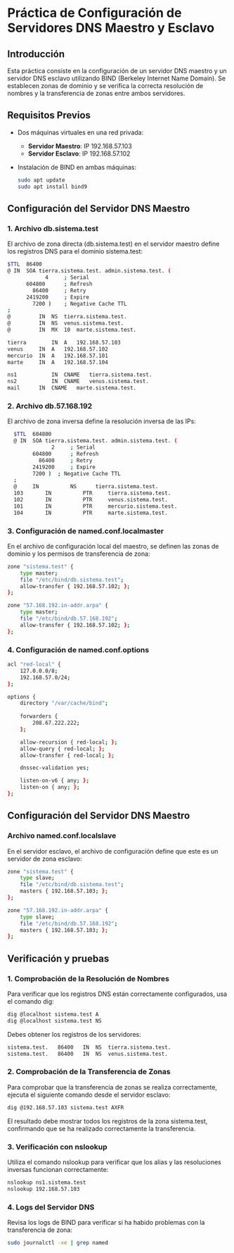 # Práctica de Configuración de Servidores DNS Maestro y Esclavo

## Introducción

Esta práctica consiste en la configuración de un servidor DNS maestro y un servidor DNS esclavo utilizando BIND (Berkeley Internet Name Domain). Se establecen zonas de dominio y se verifica la correcta resolución de nombres y la transferencia de zonas entre ambos servidores.

## Requisitos Previos

- Dos máquinas virtuales en una red privada:
  - **Servidor Maestro**: IP 192.168.57.103
  - **Servidor Esclavo**: IP 192.168.57.102

- Instalación de BIND en ambas máquinas:
  ```bash
  sudo apt update
  sudo apt install bind9

## Configuración del Servidor DNS Maestro
### 1. Archivo db.sistema.test
El archivo de zona directa (db.sistema.test) en el servidor maestro define los registros DNS para el dominio sistema.test:
  ```bash
  $TTL	86400
  @	IN	SOA	tierra.sistema.test. admin.sistema.test. (
              4		; Serial
        604800		; Refresh
          86400		; Retry
        2419200		; Expire
          7200 )	; Negative Cache TTL
  ;
  @			IN	NS	tierra.sistema.test.
  @			IN 	NS 	venus.sistema.test.
  @			IN	MX	10	marte.sistema.test.

  tierra		IN	A	192.168.57.103
  venus		IN	A	192.168.57.102
  mercurio	IN	A	192.168.57.101
  marte		IN	A	192.168.57.104

  ns1			IN 	CNAME	tierra.sistema.test.
  ns2			IN 	CNAME	venus.sistema.test.
  mail		IN 	CNAME  	marte.sistema.test.
  ```

### 2. Archivo db.57.168.192
El archivo de zona inversa define la resolución inversa de las IPs:
```bash
  $TTL	604800
  @	IN	SOA	tierra.sistema.test. admin.sistema.test. (
              2		; Serial
        604800		; Refresh
          86400		; Retry
        2419200		; Expire
        7200 )	; Negative Cache TTL
  ;
  @		IN			NS		tierra.sistema.test.
  103		IN			PTR		tierra.sistema.test.
  102		IN			PTR		venus.sistema.test.
  101		IN			PTR		mercurio.sistema.test.
  104		IN			PTR		marte.sistema.test.
  ```

### 3. Configuración de named.conf.localmaster
En el archivo de configuración local del maestro, se definen las zonas de dominio y los permisos de transferencia de zona:
```bash
zone "sistema.test" {
    type master;
    file "/etc/bind/db.sistema.test";
    allow-transfer { 192.168.57.102; };
};

zone "57.168.192.in-addr.arpa" {
    type master;
    file "/etc/bind/db.57.168.192";
    allow-transfer { 192.168.57.102; };
};
```

### 4. Configuración de named.conf.options
```bash
acl "red-local" {
    127.0.0.0/8;
    192.168.57.0/24;
};

options {
	directory "/var/cache/bind";
	
	forwarders {
        208.67.222.222;
    };

	allow-recursion { red-local; };
	allow-query { red-local; };
	allow-transfer { red-local; };

	dnssec-validation yes;

	listen-on-v6 { any; };
	listen-on { any; };
};
```

## Configuración del Servidor DNS Maestro
### Archivo named.conf.localslave
En el servidor esclavo, el archivo de configuración define que este es un servidor de zona esclavo:
```bash
zone "sistema.test" {
    type slave;
    file "/etc/bind/db.sistema.test";
    masters { 192.168.57.103; };
};

zone "57.168.192.in-addr.arpa" {
    type slave;
    file "/etc/bind/db.57.168.192";
    masters { 192.168.57.103; };
};
```

## Verificación y pruebas
### 1. Comprobación de la Resolución de Nombres
Para verificar que los registros DNS están correctamente configurados, usa el comando dig:
```bash
dig @localhost sistema.test A
dig @localhost sistema.test NS
```

Debes obtener los registros de los servidores:
```bash
sistema.test.   86400   IN  NS  tierra.sistema.test.
sistema.test.   86400   IN  NS  venus.sistema.test.
```

### 2. Comprobación de la Transferencia de Zonas
Para comprobar que la transferencia de zonas se realiza correctamente, ejecuta el siguiente comando desde el servidor esclavo:
```bash
dig @192.168.57.103 sistema.test AXFR
```

El resultado debe mostrar todos los registros de la zona sistema.test, confirmando que se ha realizado correctamente la transferencia.

### 3. Verificación con nslookup
Utiliza el comando nslookup para verificar que los alias y las resoluciones inversas funcionan correctamente:
```bash
nslookup ns1.sistema.test
nslookup 192.168.57.103
```

### 4. Logs del Servidor DNS
Revisa los logs de BIND para verificar si ha habido problemas con la transferencia de zona:
```bash
sudo journalctl -xe | grep named
```